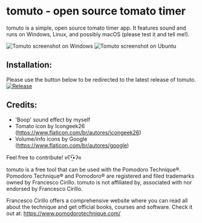 # tomuto -  open source tomato timer
tomuto is a simple, open source tomato timer app. It features sound and runs on Windows, Linux, and possibly macOS (please test it and tell me!).

![Tomuto screenshot on Windows](https://i.imgur.com/obYZwcA.png)
![Tomuto screenshot on Ubuntu](https://i.imgur.com/6df81B2.png)

## Installation:
Please use the button below to be redirected to the latest release of tomuto. <br>
[![Release](https://img.shields.io/github/v/release/mateuscv/tomuto?include_prereleases)](https://github.com/mateuscv/tomuto/releases/tag/alpha)

## Credits:
- 'Boop' sound effect by myself
- Tomato icon by Icongeek26 (https://www.flaticon.com/br/autores/icongeek26)
- Volume/info icons by Google (https://www.flaticon.com/br/autores/google)

Feel free to contribute! ฅʕ•̫͡•ʔฅ

tomuto is a free tool that can be used with the Pomodoro Technique®. Pomodoro Technique® and Pomodoro® are registered and filed trademarks owned by Francesco Cirillo. tomuto is not affiliated by, associated with nor endorsed by Francesco Cirillo. <br>

Francesco Cirillo offers a comprehensive website where you can read all about the technique and get official books, courses and software. Check it out at: https://www.pomodorotechnique.com/
